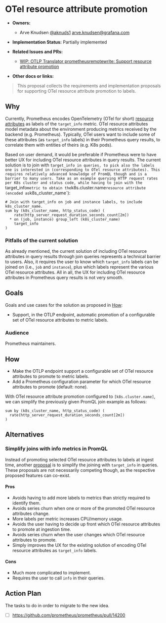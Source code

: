 # OTel resource attribute promotion

* **Owners:**
  * Arve Knudsen [@aknuds1](https://github.com/aknuds1) [arve.knudsen@grafana.com](mailto:arve.knudsen@grafana.com)

* **Implementation Status:** Partially implemented

* **Related Issues and PRs:**
  * [WIP: OTLP Translator prometheusremotewrite: Support resource attribute promotion](https://github.com/prometheus/prometheus/pull/14200)

* **Other docs or links:**

> This proposal collects the requirements and implementation proposals for supporting OTel resource attribute promotion to labels.

## Why

Currently, Prometheus encodes OpenTelemetry (OTel for short) [resource attributes](https://github.com/open-telemetry/opentelemetry-specification/blob/main/specification/resource/sdk.md) as labels of the `target_info` metric.
OTel resource attributes model metadata about the environment producing metrics received by the backend (e.g. Prometheus).
Typically, OTel users want to include some of these attributes (as `target_info` labels) in their Prometheus query results, to correlate them with entities of theirs (e.g. K8s pods).

Based on user demand, it would be preferable if Prometheus were to have better UX for including OTel resource attributes in query results.
The current solution is to join with `target_info in queries, to pick also the labels one is interested in (corresponding to OTel resource attributes).
This requires relatively advanced knowledge of PromQL though and is a barrier to many users.
Take as an example querying HTTP request rates per K8s cluster and status code, while having to join with the `target_info` metric to obtain the `k8s.cluster.name` resource attribute (encoded as `k8s_cluster_name`):

```promql
# Join with target_info on job and instance labels, to include k8s_cluster_name.
sum by (k8s_cluster_name, http_status_code) (
    rate(http_server_request_duration_seconds_count[2m])
  * on (job, instance) group_left (k8s_cluster_name)
    target_info
)
```

### Pitfalls of the current solution

As already mentioned, the current solution of including OTel resource attributes in query results through join queries represents a technical barrier to users.
Also, it requires the user to know which `target_info` labels can be joined on (i.e., `job` and `instance`), plus which labels represent the various OTel resource attributes.
All in all, the UX for including OTel resource attributes in Prometheus query results is not very smooth.

## Goals

Goals and use cases for the solution as proposed in [How](#how):

* Support, in the OTLP endpoint, automatic promotion of a configurable set of OTel resource attributes to metric labels.

### Audience

Prometheus maintainers.

## How

* Make the OTLP endpoint support a configurable set of OTel resource attributes to promote to metric labels.
* Add a Prometheus configuration parameter for which OTel resource attributes to promote (default: none).

With OTel resource attribute promotion configured to `[k8s.cluster.name]`, we can simplify the previously given PromQL join example as follows:

```
sum by (k8s_cluster_name, http_status_code) (
  rate(http_server_request_duration_seconds_count[2m])
)
```

## Alternatives

### Simplify joins with info metrics in PromQL

Instead of promoting selected OTel resource attributes to labels at ingest time, another [proposal](https://github.com/prometheus/proposals/pull/37) is to simplify the joining with `target_info` in queries.
These proposals are not necessarily competing though, as the respective proposed features can co-exist.

#### Pros

* Avoids having to add more labels to metrics than strictly required to identify them.
* Avoids series churn when one or more of the promoted OTel resource attributes change.
* More labels per metric increases CPU/memory usage.
* Avoids the user having to decide up front which OTel resource attributes to promote at ingestion time.
* Avoids series churn when the user changes which OTel resource attributes to promote.
* Simply improves the UX for the existing solution of encoding OTel resource attributes as `target_info` labels.

#### Cons

* Much more complicated to implement.
* Requires the user to call `info` in their queries.

## Action Plan

The tasks to do in order to migrate to the new idea.

* [ ] https://github.com/prometheus/prometheus/pull/14200
